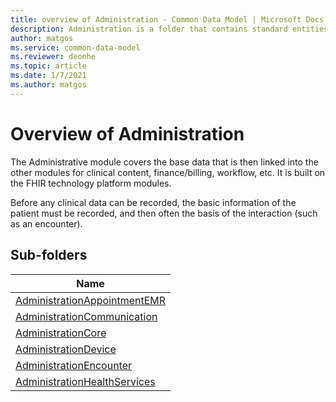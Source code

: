 ```yaml
---
title: overview of Administration - Common Data Model | Microsoft Docs
description: Administration is a folder that contains standard entities related to the Common Data Model.
author: matgos
ms.service: common-data-model
ms.reviewer: deonhe
ms.topic: article
ms.date: 1/7/2021
ms.author: matgos
---
```


# Overview of Administration
The Administrative module covers the base data that is then linked into the other modules for clinical content, finance/billing, workflow, etc.
It is built on the FHIR technology platform modules.

Before any clinical data can be recorded, the basic information of the patient must be recorded, and then often the basis of the interaction (such as an encounter).

## Sub-folders

|Name|
|---|
|[AdministrationAppointmentEMR](AdministrationAppointmentEMR/overview.md)|
|[AdministrationCommunication](AdministrationCommunication/overview.md)|
|[AdministrationCore](AdministrationCore/overview.md)|
|[AdministrationDevice](AdministrationDevice/overview.md)|
|[AdministrationEncounter](AdministrationEncounter/overview.md)|
|[AdministrationHealthServices](AdministrationHealthServices/overview.md)|



